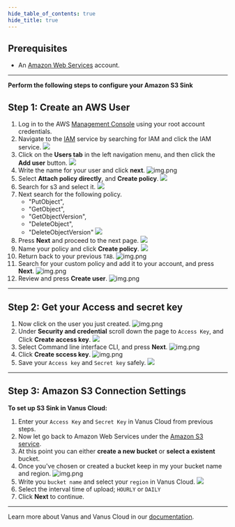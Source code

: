 ```yaml
--- 
hide_table_of_contents: true
hide_title: true
---
```



## Prerequisites

- An [Amazon Web Services](https://aws.amazon.com) account.

---

**Perform the following steps to configure your Amazon S3 Sink**

## Step 1: Create an AWS User

1. Log in to the AWS [Management Console](https://aws.amazon.com) using your root account credentials.
2. Navigate to the [IAM](https://console.aws.amazon.com/iam/) service by searching for IAM and click the IAM service.
   ![](images/1.png)
3. Click on the **Users tab** in the left navigation menu, and then click the **Add user** button.
   ![](images/2.png)
4. Write the name for your user and click **next**.
   ![img.png](images/3.png)
5. Select **Attach policy directly**, and **Create policy**.
   ![](images/4.png)
6. Search for s3 and select it.
   ![](images/5.png)
7. Next search for the following policy.
    - "PutObject",
    - "GetObject",
    - "GetObjectVersion",
    - "DeleteObject",
    - "DeleteObjectVersion"
      ![](images/6.png)
8. Press **Next** and proceed to the next page.
   ![](images/7.png)
9. Name your policy and click **Create policy**.
   ![](images/8.png)
10. Return back to your previous `TAB`.
    ![img.png](images/8.1.png)
11. Search for your custom policy and add it to your account, and press **Next**.
    ![img.png](images/9.png)
12. Review and press **Create user**.
    ![img.png](images/10.png)

---

## Step 2: Get your Access and secret key

1. Now click on the user you just created.
   ![img.png](images/11.png)
2. Under **Security and credential** scroll down the page to `Access Key`, and Click **Create access key**.
   ![](images/12.png)
3. Select Command line interface CLI, and press **Next**.
   ![img.png](images/13.png)
4. Click **Create sccess key**.
   ![img.png](images/14.png)
5. Save your `Access key` and `Secret key` safely.
   ![](images/15.png)

---

## Step 3: Amazon S3 Connection Settings

**To set up S3 Sink in Vanus Cloud:**

1. Enter your `Access Key` and `Secret Key` in Vanus Cloud from previous steps.
2. Now let go back to Amazon Web Services under the [Amazon S3 service](https://s3.console.aws.amazon.com).
3. At this point you can either **create a new bucket** or **select a existent** bucket.
4. Once you've chosen or created a bucket keep in my your bucket name and region.
![img.png](images/16.png)
5. Write you `bucket name` and select your `region` in Vanus Cloud.
![](images/17.png)
6. Select the interval time of upload; `HOURLY` or `DAILY`
7. Click **Next** to continue.

---

Learn more about Vanus and Vanus Cloud in our [documentation](https://docs.vanus.ai).
